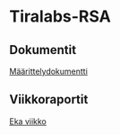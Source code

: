 # Tiralabs-RSA

## Dokumentit
[Määrittelydokumentti](https://github.com/karvakasa/Tiralabs-RSA/blob/main/dokumentaatio/M%C3%A4%C3%A4rittelyDokumentti.md)

## Viikkoraportit
[Eka viikko](https://github.com/karvakasa/Tiralabs-RSA/blob/main/dokumentaatio/eka-viikko.md)